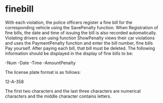 # finebill
With each violation, the police officers register a fine bill for the corresponding vehicle using the SavePenalty function. When
Registration of fine bills, the date and time of issuing the bill is also recorded automatically. Violating drivers can using function
ShowPenalty views their car violations and uses the PaymentPenalty function and enter the bill number, fine bills
Pay yourself. After paying each bill, that bill must be deleted. The following information should be displayed in the display of fine bills
to be:

-Num 
-Date
-Time
-AmountPenalty

The license plate format is as follows:

12-A-358

The first two characters and the last three characters are numerical characters and the middle character contains letters.
